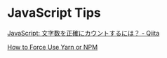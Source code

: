 # JavaScript Tips

[JavaScript: 文字数を正確にカウントするには？ - Qiita](https://qiita.com/suin/items/3da4fb016728c024eaca)

[How to Force Use Yarn or NPM](https://www.freecodecamp.org/news/how-to-force-use-yarn-or-npm/)
